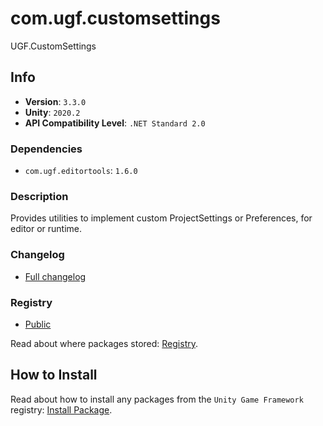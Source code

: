 # com.ugf.customsettings

UGF.CustomSettings

## Info

- **Version**: `3.3.0`
- **Unity**: `2020.2`
- **API Compatibility Level**: `.NET Standard 2.0`

### Dependencies

- `com.ugf.editortools`: `1.6.0`


### Description

Provides utilities to implement custom ProjectSettings or Preferences, for editor or runtime.

### Changelog

- [Full changelog](changelog.md)

### Registry

- [Public](https://bintray.com/unity-game-framework/public)

Read about where packages stored: [Registry](https://github.com/unity-game-framework/organization/blob/master/docs/registry.md).

## How to Install

Read about how to install any packages from the `Unity Game Framework` registry: [Install Package](https://github.com/unity-game-framework/organization/blob/master/docs/install-packages.md).
